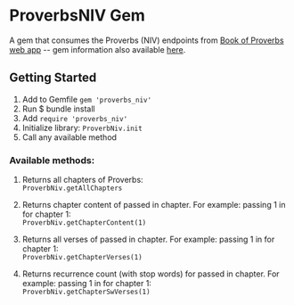 # ProverbsNIV Gem
A gem that consumes the Proverbs (NIV) endpoints from [Book of Proverbs web app](http://bookofproverbs.herokuapp.com/api/v1) -- gem information also available [here](https://rubygems.org/gems/proverbs_niv).

## Getting Started
1. Add to Gemfile
 `gem 'proverbs_niv'`
2. Run $ bundle install
3. Add `require 'proverbs_niv'` 
4. Initialize library:
		`ProverbNiv.init`
5. Call any available method

### Available methods:
1. Returns all chapters of Proverbs:<br>
	`ProverbNiv.getAllChapters`

2. Returns chapter content of passed in chapter.
		For example: passing 1 in for chapter 1:<br>
		`ProverbNiv.getChapterContent(1)`

3. Returns all verses of passed in chapter.
		For example: passing 1 in for chapter 1:<br>
		`ProverbNiv.getChapterVerses(1)`

4. Returns recurrence count (with stop words) for passed in chapter.
		For example: passing 1 in for chapter 1:<br>
		`ProverbNiv.getChapterSwVerses(1)`


